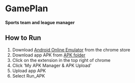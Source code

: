 # GamePlan
#### Sports team and league manager


## How to Run
1. Download [Android Online Emulator](https://chrome.google.com/webstore/detail/android-online-emulator/lnhnebkkgjmlgomfkkmkoaefbknopmja) from the chrome store 
2. Download app APK from [APK folder](https://git.cs.usask.ca/test_alpha/project_1/tree/develop/APK)
3. Click on the extension in the top right of chrome
4. Click 'My APK Manager & APK Upload'
5. Upload app APK
6. Select Run_APK
